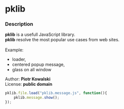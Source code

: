 pklib
=====

### Description
**pklib** is a usefull JavaScript library.<br />
**pklib** resolve the most popular use cases from web sites.<br /><br />
Example:
<ul>
    <li>loader,</li>
    <li>centered popup message,</li>
    <li>glass on all window</li>
</ul>
 
Author: **Piotr Kowalski**<br />
License: **public domain**

```js
pklib.file.load("pklib.message.js", function(){
    pklib.message.show();
});
```

